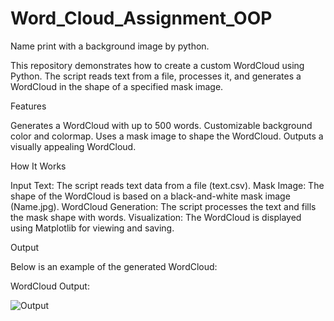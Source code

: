 # Word_Cloud_Assignment_OOP
Name print with a background image by python.

This repository demonstrates how to create a custom WordCloud using Python. The script reads text from a file, processes it, and generates a WordCloud in the shape of a specified mask image.

Features

Generates a WordCloud with up to 500 words. Customizable background color and colormap. Uses a mask image to shape the WordCloud. Outputs a visually appealing WordCloud.

How It Works

Input Text: The script reads text data from a file (text.csv). Mask Image: The shape of the WordCloud is based on a black-and-white mask image (Name.jpg). WordCloud Generation: The script processes the text and fills the mask shape with words. Visualization: The WordCloud is displayed using Matplotlib for viewing and saving.

Output

Below is an example of the generated WordCloud:

WordCloud Output:

![Output](https://github.com/user-attachments/assets/147fff53-1247-4ea4-87c8-a3d0b37d9b82)

